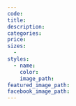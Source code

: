```yaml
---
code: 
title:
description:
categories: 
price:
sizes:
  -
styles:
  - name:
    color:
    image_path:
featured_image_path:
facebook_image_path:
---
```

